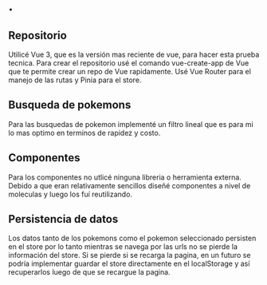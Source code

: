 # .

## Repositorio
Utilicé Vue 3, que es la versión mas reciente de vue, para hacer esta prueba tecnica.
Para crear el repositorio usé el comando vue-create-app de Vue que te permite crear un repo de Vue rapidamente.
Usé Vue Router para el manejo de las rutas y Pinia para el store.

## Busqueda de pokemons
Para las busquedas de pokemon implementé un filtro lineal que es para mi lo mas optimo en terminos de rapidez y costo.

## Componentes
Para los componentes no utlicé ninguna libreria o herramienta externa. Debido a que eran relativamente sencillos diseñé componentes a nivel de moleculas y luego los fuí reutilizando.

## Persistencia de datos
Los datos tanto de los pokemons como el pokemon seleccionado persisten en el store por lo tanto mientras se navega por las urls no se pierde la información del store. Si se pierde si se recarga la pagina, en un futuro se podría implementar guardar el store directamente en el localStorage y así recuperarlos luego de que se recargue la pagina.

